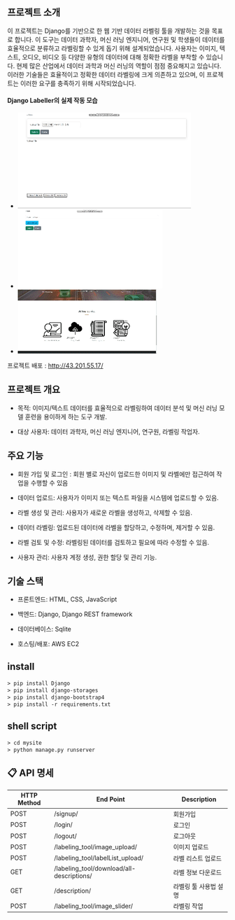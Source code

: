 ## 프로젝트 소개

이 프로젝트는 Django를 기반으로 한 웹 기반 데이터 라벨링 툴을 개발하는 것을 목표로 합니다. 이 도구는 데이터 과학자, 머신 러닝 엔지니어, 연구원 및 학생들이 데이터를 효율적으로 분류하고 라벨링할 수 있게 돕기 위해 설계되었습니다. 사용자는 이미지, 텍스트, 오디오, 비디오 등 다양한 유형의 데이터에 대해 정확한 라벨을 부착할 수 있습니다.
현제 많은 산업에서 데이터 과학과 머신 러닝의 역할이 점점 중요해지고 있습니다. 이러한 기술들은 효율적이고 정확한 데이터 라벨링에 크게 의존하고 있으며, 이 프로젝트는 이러한 요구를 충족하기 위해 시작되었습니다.

#### Django Labeller의 실제 작동 모습

- ![Django labeller movie](doc/imageUpload.gif "image upload in action")
- ![Django labeller movie](doc/LabelListUpload.gif "labellist upload in action")
- ![Django labeller movie](doc/Labeling.gif "Labeling in action")

프로젝트 배포 : http://43.201.55.17/ 

## 프로젝트 개요

- 목적: 이미지/텍스트 데이터를 효율적으로 라벨링하여 데이터 분석 및 머신 러닝 모델 훈련을 용이하게 하는 도구 개발.

- 대상 사용자: 데이터 과학자, 머신 러닝 엔지니어, 연구원, 라벨링 작업자.

## 주요 기능

- 회원 가입 및 로그인 : 회원 별로 자신이 업로드한 이미지 및 라벨에만 접근하여 작업을 수행할 수 있음

- 데이터 업로드: 사용자가 이미지 또는 텍스트 파일을 시스템에 업로드할 수 있음.

- 라벨 생성 및 관리: 사용자가 새로운 라벨을 생성하고, 삭제할 수 있음.

- 데이터 라벨링: 업로드된 데이터에 라벨을 할당하고, 수정하며, 제거할 수 있음.

- 라벨 검토 및 수정: 라벨링된 데이터를 검토하고 필요에 따라 수정할 수 있음.

- 사용자 관리: 사용자 계정 생성, 권한 할당 및 관리 기능.


##  기술 스택
- 프론트엔드: HTML, CSS, JavaScript 

- 백엔드: Django, Django REST framework

- 데이터베이스: Sqlite

- 호스팅/배포: AWS EC2

## install 

``` 
> pip install Django
> pip install django-storages
> pip install django-bootstrap4
> pip install -r requirements.txt
```

## shell script
``` 
> cd mysite
> python manage.py runserver
```


## 📋 API 명세
| HTTP Method | End Point | Description |
| -- | -- | -- |
| POST | /signup/ | 회원가입 |
| POST | /login/ | 로그인 |
| POST | /logout/ | 로그아웃 |
| POST | /labeling_tool/image_upload/ | 이미지 업로드 | 
| POST | /labeling_tool/labelList_upload/ | 라벨 리스트 업로드 | 
| GET | /labeling_tool/download/all-descriptions/ | 라벨 정보 다운로드 | 
| GET | /description/ | 라벨링 툴 사용법 설명 | 
| POST | /labeling_tool/image_slider/ | 라벨링 작업 | 








